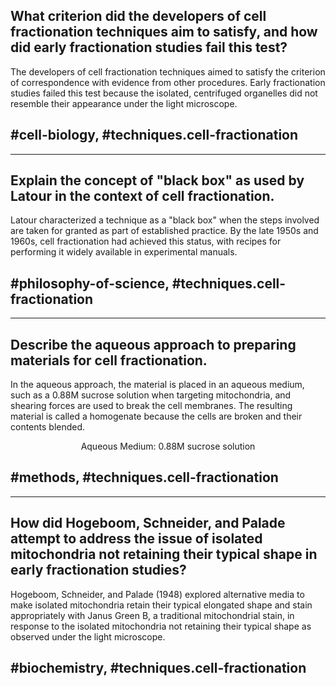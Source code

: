 ## What criterion did the developers of cell fractionation techniques aim to satisfy, and how did early fractionation studies fail this test?

The developers of cell fractionation techniques aimed to satisfy the criterion of correspondence with evidence from other procedures. Early fractionation studies failed this test because the isolated, centrifuged organelles did not resemble their appearance under the light microscope.

## #cell-biology, #techniques.cell-fractionation

---

## Explain the concept of "black box" as used by Latour in the context of cell fractionation.

Latour characterized a technique as a "black box" when the steps involved are taken for granted as part of established practice. By the late 1950s and 1960s, cell fractionation had achieved this status, with recipes for performing it widely available in experimental manuals.

## #philosophy-of-science, #techniques.cell-fractionation

---

## Describe the aqueous approach to preparing materials for cell fractionation.

In the aqueous approach, the material is placed in an aqueous medium, such as a $0.88 \mathrm{M}$ sucrose solution when targeting mitochondria, and shearing forces are used to break the cell membranes. The resulting material is called a homogenate because the cells are broken and their contents blended.

$$
\text{Aqueous Medium: } 0.88 \mathrm{M} \text{ sucrose solution}
$$

## #methods, #techniques.cell-fractionation 

---

## How did Hogeboom, Schneider, and Palade attempt to address the issue of isolated mitochondria not retaining their typical shape in early fractionation studies?

Hogeboom, Schneider, and Palade (1948) explored alternative media to make isolated mitochondria retain their typical elongated shape and stain appropriately with Janus Green B, a traditional mitochondrial stain, in response to the isolated mitochondria not retaining their typical shape as observed under the light microscope.

## #biochemistry, #techniques.cell-fractionation 